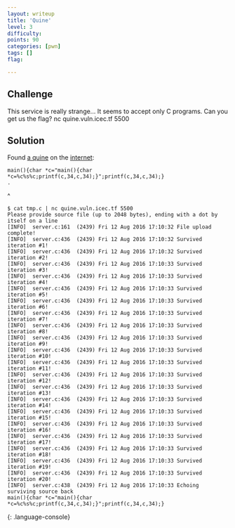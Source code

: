 ```yaml
---
layout: writeup
title: 'Quine'
level: 3
difficulty:
points: 90
categories: [pwn]
tags: []
flag:

---
```


## Challenge

This service is really strange... It seems to accept only C programs.
Can you get us the flag? nc quine.vuln.icec.tf 5500

## Solution

Found [a quine](writeupfiles/quine.c) on the [internet][1]:

    main(){char *c="main(){char *c=%c%s%c;printf(c,34,c,34);}";printf(c,34,c,34);}
    .
^

    $ cat tmp.c | nc quine.vuln.icec.tf 5500
    Please provide source file (up to 2048 bytes), ending with a dot by itself on a line
    [INFO]  server.c:161  (2439) Fri 12 Aug 2016 17:10:32 File upload complete!
    [INFO]  server.c:436  (2439) Fri 12 Aug 2016 17:10:32 Survived iteration #1!
    [INFO]  server.c:436  (2439) Fri 12 Aug 2016 17:10:32 Survived iteration #2!
    [INFO]  server.c:436  (2439) Fri 12 Aug 2016 17:10:33 Survived iteration #3!
    [INFO]  server.c:436  (2439) Fri 12 Aug 2016 17:10:33 Survived iteration #4!
    [INFO]  server.c:436  (2439) Fri 12 Aug 2016 17:10:33 Survived iteration #5!
    [INFO]  server.c:436  (2439) Fri 12 Aug 2016 17:10:33 Survived iteration #6!
    [INFO]  server.c:436  (2439) Fri 12 Aug 2016 17:10:33 Survived iteration #7!
    [INFO]  server.c:436  (2439) Fri 12 Aug 2016 17:10:33 Survived iteration #8!
    [INFO]  server.c:436  (2439) Fri 12 Aug 2016 17:10:33 Survived iteration #9!
    [INFO]  server.c:436  (2439) Fri 12 Aug 2016 17:10:33 Survived iteration #10!
    [INFO]  server.c:436  (2439) Fri 12 Aug 2016 17:10:33 Survived iteration #11!
    [INFO]  server.c:436  (2439) Fri 12 Aug 2016 17:10:33 Survived iteration #12!
    [INFO]  server.c:436  (2439) Fri 12 Aug 2016 17:10:33 Survived iteration #13!
    [INFO]  server.c:436  (2439) Fri 12 Aug 2016 17:10:33 Survived iteration #14!
    [INFO]  server.c:436  (2439) Fri 12 Aug 2016 17:10:33 Survived iteration #15!
    [INFO]  server.c:436  (2439) Fri 12 Aug 2016 17:10:33 Survived iteration #16!
    [INFO]  server.c:436  (2439) Fri 12 Aug 2016 17:10:33 Survived iteration #17!
    [INFO]  server.c:436  (2439) Fri 12 Aug 2016 17:10:33 Survived iteration #18!
    [INFO]  server.c:436  (2439) Fri 12 Aug 2016 17:10:33 Survived iteration #19!
    [INFO]  server.c:436  (2439) Fri 12 Aug 2016 17:10:33 Survived iteration #20!
    [INFO]  server.c:438  (2439) Fri 12 Aug 2016 17:10:33 Echoing surviving source back
    main(){char *c="main(){char *c=%c%s%c;printf(c,34,c,34);}";printf(c,34,c,34);}
{: .language-console}



[1]: https://www.nyx.net/~gthompso/self_c.txt
